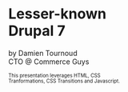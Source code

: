 <div id="title-elements">
<h1 class="reachable" id="title">Lesser-known<br/>Drupal 7</h1>

<div class="reachable" style="width: 250px" id="about" bluesun-scale-max="100" markdown="1">

by Damien Tournoud  
CTO @ Commerce Guys

<p style="font-size: 0.7em">This presentation leverages HTML, CSS Tranformations, CSS Transitions and Javascript.</p>

</div>
</div>
